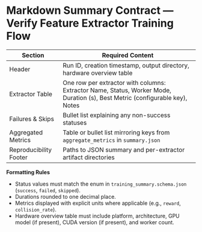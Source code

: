 # Markdown Summary Contract — Verify Feature Extractor Training Flow

| Section | Required Content |
|---------|------------------|
| Header | Run ID, creation timestamp, output directory, hardware overview table |
| Extractor Table | One row per extractor with columns: Extractor Name, Status, Worker Mode, Duration (s), Best Metric (configurable key), Notes |
| Failures & Skips | Bullet list explaining any non-success statuses |
| Aggregated Metrics | Table or bullet list mirroring keys from `aggregate_metrics` in `summary.json` |
| Reproducibility Footer | Paths to JSON summary and per-extractor artifact directories |

**Formatting Rules**
- Status values must match the enum in `training_summary.schema.json` (`success`, `failed`, `skipped`).
- Durations rounded to one decimal place.
- Metrics displayed with explicit units where applicable (e.g., `reward`, `collision_rate`).
- Hardware overview table must include platform, architecture, GPU model (if present), CUDA version (if present), and worker count.
